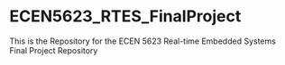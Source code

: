# ECEN5623_RTES_FinalProject
This is the Repository for the ECEN 5623 Real-time Embedded Systems Final Project Repository
